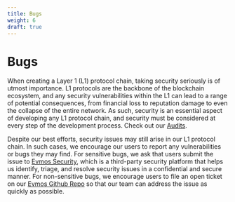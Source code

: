 ```yaml
---
title: Bugs
weight: 6
draft: true
---
```


# Bugs

When creating a Layer 1 (L1) protocol chain, taking security seriously is of utmost importance. L1 protocols are the
backbone of the blockchain ecosystem, and any security vulnerabilities within the L1 can lead to a range of potential
consequences, from financial loss to reputation damage to even the collapse of the entire network. As such, security
is an essential aspect of developing any L1 protocol chain, and security must be considered at every step of the
development process. Check out our [Audits](https://docs.evmos.org/protocol/security/audits).

Despite our best efforts, security issues may still arise in our L1 protocol chain. In such cases, we encourage our users
to report any vulnerabilities or bugs they may find. For sensitive bugs, we ask that users submit the issue to [Evmos Security](mailto:security@evmos.org), which is a third-party security platform that helps us identify, triage,
and resolve security issues in a confidential and secure manner. For non-sensitive bugs, we encourage users to file an
open ticket on our [Evmos Github Repo](https://github.com/evmos/evmos) so that our team can address the issue as quickly
as possible.